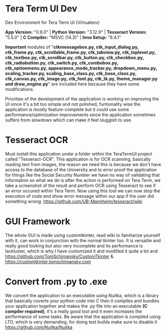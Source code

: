 # Tera Term UI Dev
Dev Environment for Tera Term UI (Virtualenv)

**App Version:** "0.9.0" | **Python Version:** "3.12.9" | **Tesseract Version:** "5.5.0" | **C Compiler:** "MSVC (14.3)" | **Inno Setup:** "6.4.1"

**Important** modules of "**ctkmessagebox.py, ctk_input_dialog.py, ctk_frame.py, ctk_scrollable_frame.py, ctk_tabview.py, ctk_toplevel.py,
ctk_textbox.py, ctk_scrollbar.py, ctk_button.py, ctk_checkbox.py, ctk_radiobutton.py, ctk_switch.py, ctk_combobox.py, ctk_optionmenu.py, 
appearance_mode_tracker.py, dropdown_menu.py, scaling_tracker.py, scaling_base_class.py, ctk_base_class.py, ctk_canvas.py, 
ctk_image.py, ctk_font.py, ctk_tk.py, theme_manager.py and draw_engine.py**" 
are included here because they have some modifications.

Priorities of the development of the application is working on improving the UI since it's a bit too simple and not polished,
funtionality wise the application is mostly feature-complete but it could use some performance/optimization improvements since
the application sometimes suffers from slowdows which can make it feel sluggish to use.

# Tesseract OCR
Must install this application under a folder within the TeraTermUI project called "Tesseract-OCR".
This application is for OCR scanning, basically reading text from images, the reason we need this is
because we don't have access to the database of the University and to error proof the application for things like
the Social Security Number we have no way of validating that information so what we do is after the action is performed on Tera Term,
we take a screenshot of the result and perform OCR using Tesseract to see if an error occured within Tera Term. 
Now using this tool we can now stop the execution of code and show error message within our app if the user did something wrong. 
https://github.com/UB-Mannheim/tesseract/wiki

# GUI Framework
The whole GUI is made using customtkinter, read wiki to familiarize yourself with it, can work in conjunction with the normal tkinter too.
It is versatile and really good looking but also very incomplete and its performance is lackluster, which is why I have customized it and modified it quite a lot and
https://github.com/TomSchimansky/CustomTkinter & https://customtkinter.tomschimansky.com
      
# Convert from .py to .exe
We convert the application to an executable using Nuitka, which is a library that basically coverts your python code into C then it compiles and bundles your application together
and makes the .py file into an executable **(C compiler required)**, it's a really good tool and it even increases the performance of some tasks. Be aware that the application is compiled using LTO, 
which is very demanding, for doing test builds make sure to disable it https://github.com/Nuitka/Nuitka 
